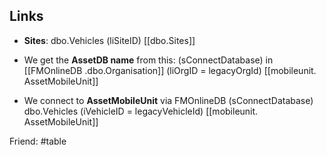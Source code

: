 ## Links

- **Sites**: dbo.Vehicles (liSiteID) [[dbo.Sites]]

- We get the **AssetDB name** from this:
	(sConnectDatabase) in
	[[FMOnlineDB .dbo.Organisation]] (liOrgID = legacyOrgId) [[mobileunit. AssetMobileUnit]]
	
- We connect to **AssetMobileUnit** via FMOnlineDB (sConnectDatabase)
	  dbo.Vehicles (iVehicleID = legacyVehicleId) [[mobileunit. AssetMobileUnit]]

Friend: #table